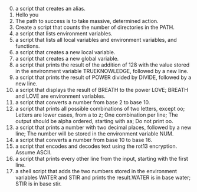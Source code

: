 0. a script that creates an alias.
1. Hello you
2. The path to success is to take massive, determined action.
3. Create a script that counts the number of directories in the PATH.
4. a script that lists environment variables.
5. a script that lists all local variables and environment variables, and functions.
 6. a script that creates a new local variable.
7. a script that creates a new global variable.
8. a script that prints the result of the addition of 128 with the value stored in the environment variable TRUEKNOWLEDGE, followed by a new line.
9. a script that prints the result of POWER divided by DIVIDE, followed by a new line.
10. a script that displays the result of BREATH to the power LOVE; BREATH and LOVE are environment variables.
11. a script that converts a number from base 2 to base 10.
12. a script that prints all possible combinations of two letters, except oo; Letters are lower cases, from a to z; 
One combination per line; The output should be alpha ordered, starting with aa; Do not print oo.
13. a script that prints a number with two decimal places, followed by a new line; The number will be stored in the environment variable NUM.
100. a script that converts a number from base 10 to base 16.
15. a script that encodes and decodes text using the rot13 encryption. Assume ASCII.
16. a script that prints every other line from the input, starting with the first line.
17. a shell script that adds the two numbers stored in the environment variables WATER and STIR and prints the result.WATER is in base water; STIR is in base stir.
